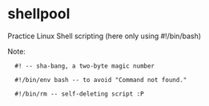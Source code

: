 shellpool
=========

Practice Linux Shell scripting (here only using #!/bin/bash)

Note:

      #! -- sha-bang, a two-byte magic number    

      #!/bin/env bash -- to avoid "Command not found."    
      
      #!/bin/rm -- self-deleting script :P
